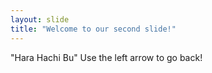 ```yaml
---
layout: slide
title: "Welcome to our second slide!"
---
```

"Hara Hachi Bu"
Use the left arrow to go back!
